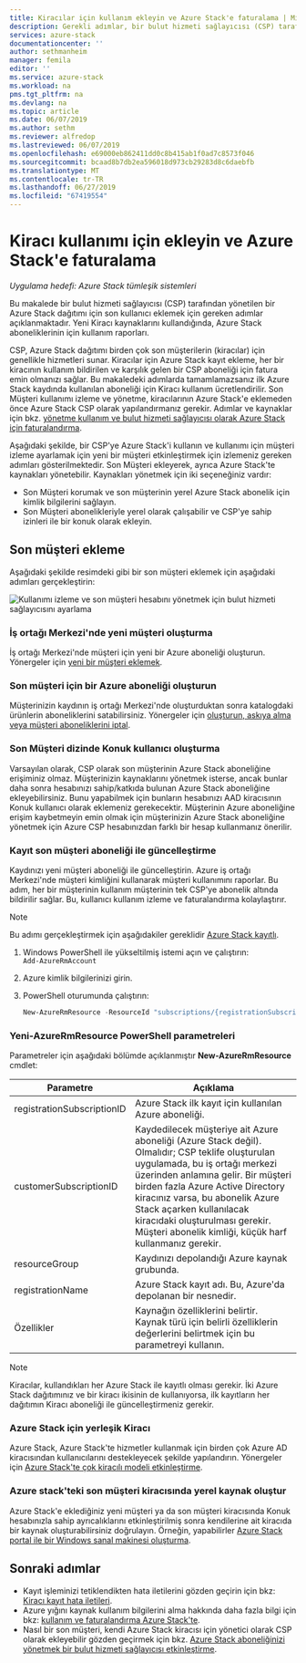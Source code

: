 ```yaml
---
title: Kiracılar için kullanım ekleyin ve Azure Stack'e faturalama | Microsoft Docs
description: Gerekli adımlar, bir bulut hizmeti sağlayıcısı (CSP) tarafından yönetilen Azure Stack için son kullanıcı ekleyin.
services: azure-stack
documentationcenter: ''
author: sethmanheim
manager: femila
editor: ''
ms.service: azure-stack
ms.workload: na
pms.tgt_pltfrm: na
ms.devlang: na
ms.topic: article
ms.date: 06/07/2019
ms.author: sethm
ms.reviewer: alfredop
ms.lastreviewed: 06/07/2019
ms.openlocfilehash: e69000eb862411dd0c8b415ab1f0ad7c8573f046
ms.sourcegitcommit: bcaad8b7db2ea596018d973cb29283d8c6daebfb
ms.translationtype: MT
ms.contentlocale: tr-TR
ms.lasthandoff: 06/27/2019
ms.locfileid: "67419554"
---
```

# <a name="add-tenant-for-usage-and-billing-to-azure-stack"></a>Kiracı kullanımı için ekleyin ve Azure Stack'e faturalama

*Uygulama hedefi: Azure Stack tümleşik sistemleri*

Bu makalede bir bulut hizmeti sağlayıcısı (CSP) tarafından yönetilen bir Azure Stack dağıtımı için son kullanıcı eklemek için gereken adımlar açıklanmaktadır. Yeni Kiracı kaynaklarını kullandığında, Azure Stack aboneliklerinin için kullanım raporları.

CSP, Azure Stack dağıtımı birden çok son müşterilerin (kiracılar) için genellikle hizmetleri sunar. Kiracılar için Azure Stack kayıt ekleme, her bir kiracının kullanım bildirilen ve karşılık gelen bir CSP aboneliği için fatura emin olmanızı sağlar. Bu makaledeki adımlarda tamamlamazsanız ilk Azure Stack kaydında kullanılan aboneliği için Kiracı kullanım ücretlendirilir. Son Müşteri kullanımı izleme ve yönetme, kiracılarının Azure Stack'e eklemeden önce Azure Stack CSP olarak yapılandırmanız gerekir. Adımlar ve kaynaklar için bkz. [yönetme kullanım ve bulut hizmeti sağlayıcısı olarak Azure Stack için faturalandırma](azure-stack-add-manage-billing-as-a-csp.md).

Aşağıdaki şekilde, bir CSP'ye Azure Stack'i kullanın ve kullanımı için müşteri izleme ayarlamak için yeni bir müşteri etkinleştirmek için izlemeniz gereken adımları gösterilmektedir. Son Müşteri ekleyerek, ayrıca Azure Stack'te kaynakları yönetebilir. Kaynakları yönetmek için iki seçeneğiniz vardır:

- Son Müşteri korumak ve son müşterinin yerel Azure Stack abonelik için kimlik bilgilerini sağlayın.  
- Son Müşteri abonelikleriyle yerel olarak çalışabilir ve CSP'ye sahip izinleri ile bir konuk olarak ekleyin.  

## <a name="add-an-end-customer"></a>Son müşteri ekleme

Aşağıdaki şekilde resimdeki gibi bir son müşteri eklemek için aşağıdaki adımları gerçekleştirin:

![Kullanımı izleme ve son müşteri hesabını yönetmek için bulut hizmeti sağlayıcısını ayarlama](media/azure-stack-csp-enable-billing-usage-tracking/process-csp-enable-billing.png)

### <a name="create-a-new-customer-in-partner-center"></a>İş ortağı Merkezi'nde yeni müşteri oluşturma

İş ortağı Merkezi'nde müşteri için yeni bir Azure aboneliği oluşturun. Yönergeler için [yeni bir müşteri eklemek](/partner-center/add-a-new-customer).

### <a name="create-an-azure-subscription-for-the-end-customer"></a>Son müşteri için bir Azure aboneliği oluşturun

Müşterinizin kaydının iş ortağı Merkezi'nde oluşturduktan sonra katalogdaki ürünlerin aboneliklerini satabilirsiniz. Yönergeler için [oluşturun, askıya alma veya müşteri aboneliklerini iptal](/partner-center/create-a-new-subscription).

### <a name="create-a-guest-user-in-the-end-customer-directory"></a>Son Müşteri dizinde Konuk kullanıcı oluşturma

Varsayılan olarak, CSP olarak son müşterinin Azure Stack aboneliğine erişiminiz olmaz. Müşterinizin kaynaklarını yönetmek isterse, ancak bunlar daha sonra hesabınızı sahip/katkıda bulunan Azure Stack aboneliğine ekleyebilirsiniz. Bunu yapabilmek için bunların hesabınızı AAD kiracısının Konuk kullanıcı olarak eklemeniz gerekecektir. Müşterinin Azure aboneliğine erişim kaybetmeyin emin olmak için müşterinizin Azure Stack aboneliğine yönetmek için Azure CSP hesabınızdan farklı bir hesap kullanmanız önerilir.

### <a name="update-the-registration-with-the-end-customer-subscription"></a>Kayıt son müşteri aboneliği ile güncelleştirme

Kaydınızı yeni müşteri aboneliği ile güncelleştirin. Azure iş ortağı Merkezi'nde müşteri kimliğini kullanarak müşteri kullanımını raporlar. Bu adım, her bir müşterinin kullanım müşterinin tek CSP'ye abonelik altında bildirilir sağlar. Bu, kullanıcı kullanım izleme ve faturalandırma kolaylaştırır.

> [!NOTE]  
> Bu adımı gerçekleştirmek için aşağıdakiler gereklidir [Azure Stack kayıtlı](azure-stack-registration.md).

1. Windows PowerShell ile yükseltilmiş istemi açın ve çalıştırın:  
    `Add-AzureRmAccount`
2. Azure kimlik bilgilerinizi girin.
3. PowerShell oturumunda çalıştırın:

   ```powershell
   New-AzureRmResource -ResourceId "subscriptions/{registrationSubscriptionId}/resourceGroups/{resourceGroup}/providers/Microsoft.AzureStack/registrations/{registrationName}/customerSubscriptions/{customerSubscriptionId}" -ApiVersion 2017-06-01 -Properties <PSObject>
   ```

### <a name="new-azurermresource-powershell-parameters"></a>Yeni-AzureRmResource PowerShell parametreleri

Parametreler için aşağıdaki bölümde açıklanmıştır **New-AzureRmResource** cmdlet:

| Parametre | Açıklama |
| --- | --- |
|registrationSubscriptionID | Azure Stack ilk kayıt için kullanılan Azure aboneliği.|
| customerSubscriptionID | Kaydedilecek müşteriye ait Azure aboneliği (Azure Stack değil). Olmalıdır; CSP teklife oluşturulan uygulamada, bu iş ortağı merkezi üzerinden anlamına gelir. Bir müşteri birden fazla Azure Active Directory kiracınız varsa, bu abonelik Azure Stack açarken kullanılacak kiracıdaki oluşturulması gerekir. Müşteri abonelik kimliği, küçük harf kullanmanız gerekir. |
| resourceGroup | Kaydınızı depolandığı Azure kaynak grubunda. |
| registrationName | Azure Stack kayıt adı. Bu, Azure'da depolanan bir nesnedir. |
| Özellikler | Kaynağın özelliklerini belirtir. Kaynak türü için belirli özelliklerin değerlerini belirtmek için bu parametreyi kullanın.

> [!NOTE]  
> Kiracılar, kullandıkları her Azure Stack ile kayıtlı olması gerekir. İki Azure Stack dağıtımınız ve bir kiracı ikisinin de kullanıyorsa, ilk kayıtların her dağıtımın Kiracı aboneliği ile güncelleştirmeniz gerekir.

### <a name="onboard-tenant-to-azure-stack"></a>Azure Stack için yerleşik Kiracı

Azure Stack, Azure Stack'te hizmetler kullanmak için birden çok Azure AD kiracısından kullanıcılarını destekleyecek şekilde yapılandırın. Yönergeler için [Azure Stack'te çok kiracılı modeli etkinleştirme](azure-stack-enable-multitenancy.md).

### <a name="create-a-local-resource-in-the-end-customer-tenant-in-azure-stack"></a>Azure stack'teki son müşteri kiracısında yerel kaynak oluştur

Azure Stack'e eklediğiniz yeni müşteri ya da son müşteri kiracısında Konuk hesabınızla sahip ayrıcalıklarını etkinleştirilmiş sonra kendilerine ait kiracıda bir kaynak oluşturabilirsiniz doğrulayın. Örneğin, yapabilirler [Azure Stack portal ile bir Windows sanal makinesi oluşturma](../user/azure-stack-quick-windows-portal.md).

## <a name="next-steps"></a>Sonraki adımlar

- Kayıt işleminizi tetiklendikten hata iletilerini gözden geçirin için bkz: [Kiracı kayıt hata iletileri](azure-stack-registration-errors.md).
- Azure yığını kaynak kullanım bilgilerini alma hakkında daha fazla bilgi için bkz: [kullanım ve faturalandırma Azure Stack'te](azure-stack-billing-and-chargeback.md).
- Nasıl bir son müşteri, kendi Azure Stack kiracısı için yönetici olarak CSP olarak ekleyebilir gözden geçirmek için bkz. [Azure Stack aboneliğinizi yönetmek bir bulut hizmeti sağlayıcısı etkinleştirme](../user/azure-stack-csp-enable-billing-usage-tracking.md).
